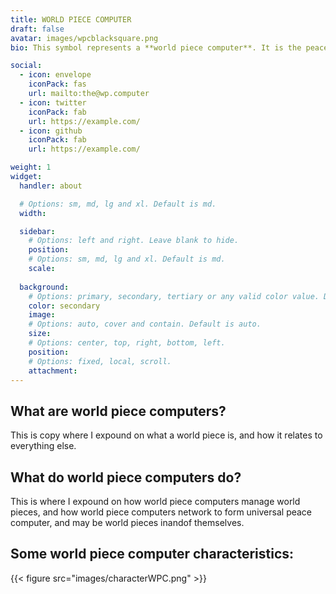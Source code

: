```yaml
---
title: WORLD PIECE COMPUTER
draft: false
avatar: images/wpcblacksquare.png
bio: This symbol represents a **world piece computer**. It is the peace symbol with a capital 'W' for world overlayed, and a capital 'C' for computer off the right. This symbol is trademarked, but not registered. 

social:
  - icon: envelope
    iconPack: fas
    url: mailto:the@wp.computer
  - icon: twitter
    iconPack: fab
    url: https://example.com/
  - icon: github
    iconPack: fab
    url: https://example.com/

weight: 1
widget:
  handler: about

  # Options: sm, md, lg and xl. Default is md.
  width:

  sidebar:
    # Options: left and right. Leave blank to hide.
    position:
    # Options: sm, md, lg and xl. Default is md.
    scale:
  
  background:
    # Options: primary, secondary, tertiary or any valid color value. Default is primary.
    color: secondary
    image:
    # Options: auto, cover and contain. Default is auto.
    size:
    # Options: center, top, right, bottom, left.
    position:
    # Options: fixed, local, scroll.
    attachment: 
---
```


## What are world piece computers?

This is copy where I expound on what a world piece is, and how it relates to everything else.

## What do world piece computers do? 

This is where I expound on how world piece computers manage world pieces, and how world piece computers network to form universal peace computer, and may be world pieces inandof themselves.

## Some world piece computer characteristics:

{{< figure src="images/characterWPC.png" >}}
